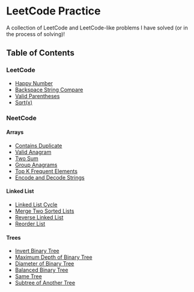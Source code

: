 # LeetCode Practice
A collection of LeetCode and LeetCode-like problems I have solved (or in the process of solving)!

## Table of Contents
### LeetCode
- <a href="./leetcode/happyNumber.java">Happy Number</a> <br>
- <a href="./leetcode/backspace_string_compare.py">Backspace String Compare</a> <br>
- <a href="./leetcode/validParentheses.js">Valid Parentheses</a> <br>
- <a href="./leetcode/my_sqrt.py">Sqrt(x)</a> <br>

### NeetCode
#### Arrays
- <a href="./neetcode/arrays/contains_duplicate.py">Contains Duplicate</a> <br>
- <a href="./neetcode/arrays/valid_anagram.py">Valid Anagram</a> <br>
- <a href="./neetcode/arrays/two_sum.py">Two Sum</a> <br>
- <a href="./neetcode/arrays/group_anagrams.py">Group Anagrams</a> <br>
- <a href="./neetcode/arrays/top_k_frequent_elements.py">Top K Frequent Elements</a> <br>
- <a href="./neetcode/arrays/encode_and_decode_strings.py">Encode and Decode Strings</a> <br>

#### Linked List
- <a href="./neetcode/linked list/linked_list_cycle.py">Linked List Cycle</a> <br>
- <a href="./neetcode/linked list/merge_two_sorted_lists.py">Merge Two Sorted Lists</a> <br>
- <a href="./neetcode/linked list/reverse_linked_list.py">Reverse Linked List</a> <br>
- <a href="./neetcode/linked list/reorder_list.py">Reorder List</a> <br>

#### Trees
- <a href="./neetcode/trees/invert_binary_tree.py">Invert Binary Tree</a> <br>
- <a href="./neetcode/trees/maximum_depth_of_binary_tree.py">Maximum Depth of Binary Tree</a> <br>
- <a href="./neetcode/trees/diameter_of_binary_tree.py">Diameter of Binary Tree</a> <br>
- <a href="./neetcode/trees/balanced_binary_tree.py">Balanced Binary Tree</a> <br>
- <a href="./neetcode/trees/same_tree.py">Same Tree</a> <br>
- <a href="./neetcode/trees/subtree_of_another_tree.py">Subtree of Another Tree</a> <br>
